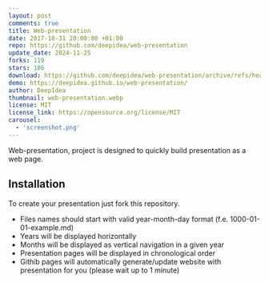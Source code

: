 ```yaml
---
layout: post
comments: true
title: Web-presentation
date: 2017-10-31 20:00:00 +01:00
repo: https://github.com/deepidea/web-presentation
update_date: 2024-11-25
forks: 119
stars: 186
download: https://github.com/deepidea/web-presentation/archive/refs/heads/master.zip
demo: https://deepidea.github.io/web-presentation/
author: DeepIdea
thumbnail: web-presentation.webp
license: MIT
license_link: https://opensource.org/license/MIT
carousel:
  - 'screenshot.png'
---
```


Web-presentation, project is designed to quickly build presentation as a web page.

## Installation

To create your presentation just fork this repository.

* Files names should start with valid  year-month-day format (f.e. 1000-01-01-example.md)
* Years will be displayed horizontally  
* Months will be displayed as vertical navigation in a given year
* Presentation pages will be displayed in chronological order
* Githib pages will automatically generate/update website with presentation for you (please wait up to 1 minute)
